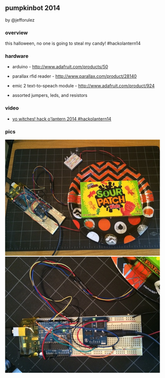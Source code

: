 
## pumpkinbot 2014

by @jefforulez

### overview

this halloween, no one is going to steal my candy!  #hackolantern14
 
### hardware

- arduino - http://www.adafruit.com/products/50

- parallax rfid reader - http://www.parallax.com/product/28140

- emic 2 text-to-speach module - http://www.adafruit.com/product/924

- assorted jumpers, leds, and resistors

### video

+ [yo witches! hack o'lantern 2014 #hackolantern14](https://www.youtube.com/watch?v=maNxQ23WhIE)

### pics

![](https://raw.githubusercontent.com/jefforulez/arduino_hacks/master/pumpkinbot2014/pics/wiring_01.JPG)
![](https://raw.githubusercontent.com/jefforulez/arduino_hacks/master/pumpkinbot2014/pics/wiring_02.JPG)

